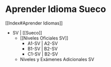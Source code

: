 # Aprender Idioma Sueco

[[Index#Aprender Idiomas]]

* SV | [[Sueco]] 
	* [[Niveles Oficiales SV]]
		* A1-SV | A2-SV
		* B1-SV | B2-SV
		* C1-SV | B2-SV
	* Niveles y Exámenes Adicionales SV